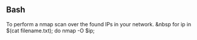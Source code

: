 ## Bash
To perform a nmap scan over the found IPs in your network. 
&nbsp
for ip in $(cat filename.txt); do nmap -O $ip;
